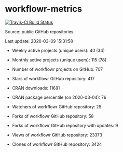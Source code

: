 
<!-- README.md is generated from README.Rmd. Please edit that file -->
workflowr-metrics
=================

[![Travis-CI Build Status](https://travis-ci.org/workflowr/workflowr-metrics.svg?branch=master)](https://travis-ci.org/workflowr/workflowr-metrics)

Source: public GitHub repositories

Last update: 2020-03-09 15:31:58

-   Weekly active projects (unique users): 40 (34)

-   Monthly active projects (unique users): 115 (78)

-   Number of workflowr projects on GitHub: 707

-   Stars of workflowr GitHub repository: 417

-   CRAN downloads: 11681

-   CRAN package percentile (on 2020-03-04): 76

-   Watchers of workflowr GitHub repository: 25

-   Forks of workflowr GitHub repository: 58

-   Forks of workflowr GitHub repository with updates: 9

-   Views of workflowr GitHub repository: 23373

-   Clones of workflowr GitHub repository: 3424
